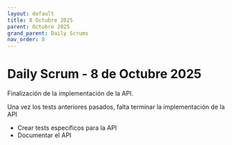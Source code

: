 ```yaml
---
layout: default
title: 8 Octubre 2025
parent: Octubre 2025
grand_parent: Daily Scrums
nav_order: 8
---
```


# Daily Scrum - 8 de Octubre 2025

Finalización de la implementación de la API.

Una vez los tests anteriores pasados, falta terminar la implementación de la API

- Crear tests específicos para la API
- Documentar el API